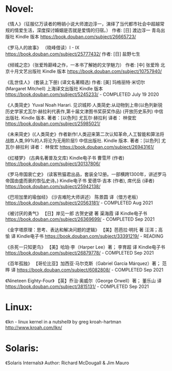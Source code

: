 Novel:
=====================================================================
《情人》（征服亿万读者的畅销小说大师渡边淳一，演绎了当代都市社会中超越常规的情爱生活，深度探讨婚姻是否就是爱情的归宿。）
        作者:  [日] 渡边淳一  青岛出版社 Kindle 版本  https://book.douban.com/subject/26665723/

《罗马人的故事》 （晓峰借读）I - IX  https://book.douban.com/subject/25777432/
        作者:  [日] 盐野七生

《倾城之恋》（张爱玲巅峰之作，一本书了解她的文学魅力）
        作者:  [中] 张爱玲 北京十月文艺出版社 Kindle 版本  https://book.douban.com/subject/10757940/

《乱世佳人》 (套装上下册) (译文名著精选)
        作者:  [美] 玛格丽特·米切尔 (Margaret Mitchell) 上海译文出版社 Kindle 版本 https://book.douban.com/subject/5245233/
        - COMPLETED July 19 2020

《人类简史》Yuval Noah Harari. 见识城邦·人类简史:从动物到上帝(以色列新锐历史学家尤瓦尔·赫拉利代表作,第十届文津图书奖获奖作品) (开放历史系列)  中信出版社. Kindle 版本.
        著者：[以色列] 尤瓦尔·赫拉利 译者： 林俊宏  https://book.douban.com/subject/25985021/

《未来简史》(《人类简史》作者新作!人类迎来第二次认知革命,人工智能和算法将战胜人类,99%的人将沦为无用阶层!)  中信出版社. Kindle 版本.
        著者：[以色列] 尤瓦尔·赫拉利 译者： 林俊宏  https://book.douban.com/subject/26943161/

《红楼梦》 (古典名著普及文库) Kindle电子书
        曹雪芹 (作者)  https://book.douban.com/subject/30137806/

《罗马帝国衰亡史》 (读客熊猫君出品，套装全12册。一部横跨1300年，讲述罗马帝国由盛而衰的恢弘史诗。) Kindle电子书
        爱德华·吉本 (作者), 席代岳 (译者)  https://book.douban.com/subject/25942138/

《巴坦加里的瑜伽经》 (沙吉难陀大师讲述） 陈景圆 译（借方老板）https://book.douban.com/subject/20563181/  - COMPLETED Aug 2021

《被讨厌的勇气》 【日】岸见一郎 古贺史键 著  渠海霞 译 Kindle电子书 https://book.douban.com/subject/26369699/  - COMPLETED Sep 2021

《金字塔原理：思考、表达和解决问题的逻辑》 【美】芭芭拉·明托 著  汪洱；高愉 译 Kindle电子书 https://book.douban.com/subject/33391219/  - READING

《杀死一只知更鸟》 【美】哈珀·李（Harper Lee）著； 李育超 译 Kindle电子书 https://book.douban.com/subject/26879778/  - COMPLETED Sep 2021

《百年孤独》 【哥伦比亚】加西亚·马尔克斯（Gabriel García Márquez）著； 范晔 译 https://book.douban.com/subject/6082808/  - COMPLETED Sep 2021

《Nineteen Eighty-Four》 【英】乔治·奥威尔（George Orwell）著； 董乐山 译 https://book.douban.com/subject/3815131/  - COMPLETED Sep 2021



Linux:
=====================================================================
《lkn - linux kernel in a nutshell》 by greg kroah-hartman http://www.kroah.com/lkn/


Solaris:
=====================================================================
《Solaris Internals》 Author: Richard McDougall & Jim Mauro
